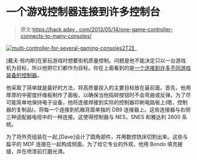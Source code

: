 # 一个游戏控制器连接到许多控制台

> 原文:[https://hack aday . com/2013/05/14/one-game-controller-connects-to-many-consoles/](https://hackaday.com/2013/05/14/one-game-controller-connects-to-many-consoles/)

[![multi-controller-for-several-gaming-consoles2](../Images/c76a95eb01d2d81d9b7a0045efcd81f9.png)T2】](http://hackaday.com/wp-content/uploads/2013/05/multi-controller-for-several-gaming-consoles2.jpg)

[戴夫·努内斯]在家玩游戏时想要街机质量控制。问题是他不能决定只以一台游戏机为目标，所以他把它们都作为目标。你在上面看到的是[一个连接到许多不同游戏装备的控制器](http://davenunez.wordpress.com/2012/12/25/creating-the-multicon_retro/)。

他采取了简单就是最好的方法，将高质量投入的主要目标放在最前面。首先，他用厚厚的中密度纤维板制作了面板，以确保当他捣碎按钮时不会弯曲或反弹。为了尽可能简单地保持电子设备，他将连接焊接到实际的控制器印刷电路板上(嗯，控制器的复制品)，将每一个连接到机箱背面单独的 DB9 连接器上。这些连接器与右侧三种适配器电缆中的一种连接。这使得控制器与 NES，SNES 和雅达利 2600 系统。

为了将外壳组装在一起,[Dave]设计了圆角部件，并用数控铣床切割出来。这些与扁平的 MDF 连接在一起构成侧面。为了给它专业的外观，他用 Bondo 填充接缝，并在喷漆前打磨光滑。